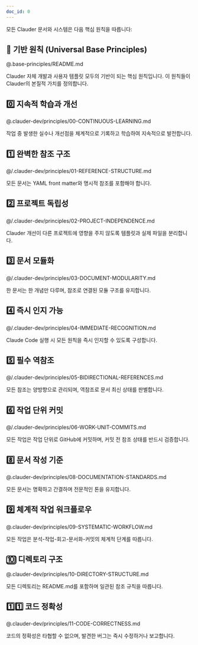 ```yaml
---
doc_id: 0
---
```


모든 Clauder 문서와 시스템은 다음 핵심 원칙을 따릅니다:

## 🎯 기반 원칙 (Universal Base Principles)
@.base-principles/README.md

Clauder 자체 개발과 사용자 템플릿 모두의 기반이 되는 핵심 원칙입니다.
이 원칙들이 Clauder의 본질적 가치를 정의합니다.

## 0️⃣ 지속적 학습과 개선
@.clauder-dev/principles/00-CONTINUOUS-LEARNING.md

작업 중 발생한 실수나 개선점을 체계적으로 기록하고 학습하여 지속적으로 발전합니다.

## 1️⃣ 완벽한 참조 구조
@/.clauder-dev/principles/01-REFERENCE-STRUCTURE.md

모든 문서는 YAML front matter와 명시적 참조를 포함해야 합니다.

## 2️⃣ 프로젝트 독립성
@/.clauder-dev/principles/02-PROJECT-INDEPENDENCE.md

Clauder 개선이 다른 프로젝트에 영향을 주지 않도록 템플릿과 실제 파일을 분리합니다.

## 3️⃣ 문서 모듈화
@/.clauder-dev/principles/03-DOCUMENT-MODULARITY.md

한 문서는 한 개념만 다루며, 참조로 연결된 모듈 구조를 유지합니다.

## 4️⃣ 즉시 인지 가능
@/.clauder-dev/principles/04-IMMEDIATE-RECOGNITION.md

Claude Code 실행 시 모든 원칙을 즉시 인지할 수 있도록 구성합니다.

## 5️⃣ 필수 역참조
@/.clauder-dev/principles/05-BIDIRECTIONAL-REFERENCES.md

모든 참조는 양방향으로 관리되며, 역참조로 문서 최신 상태를 판별합니다.

## 6️⃣ 작업 단위 커밋
@/.clauder-dev/principles/06-WORK-UNIT-COMMITS.md

모든 작업은 작업 단위로 GitHub에 커밋하며, 커밋 전 참조 상태를 반드시 검증합니다.

## 8️⃣ 문서 작성 기준
@.clauder-dev/principles/08-DOCUMENTATION-STANDARDS.md

모든 문서는 명확하고 간결하며 전문적인 톤을 유지합니다.

## 9️⃣ 체계적 작업 워크플로우
@.clauder-dev/principles/09-SYSTEMATIC-WORKFLOW.md

모든 작업은 분석-작업-회고-문서화-커밋의 체계적 단계를 따릅니다.

## 🔟 디렉토리 구조
@.clauder-dev/principles/10-DIRECTORY-STRUCTURE.md

모든 디렉토리는 README.md를 포함하며 일관된 참조 규칙을 따릅니다.

## 1️⃣1️⃣ 코드 정확성
@.clauder-dev/principles/11-CODE-CORRECTNESS.md

코드의 정확성은 타협할 수 없으며, 발견한 버그는 즉시 수정하거나 보고합니다.

